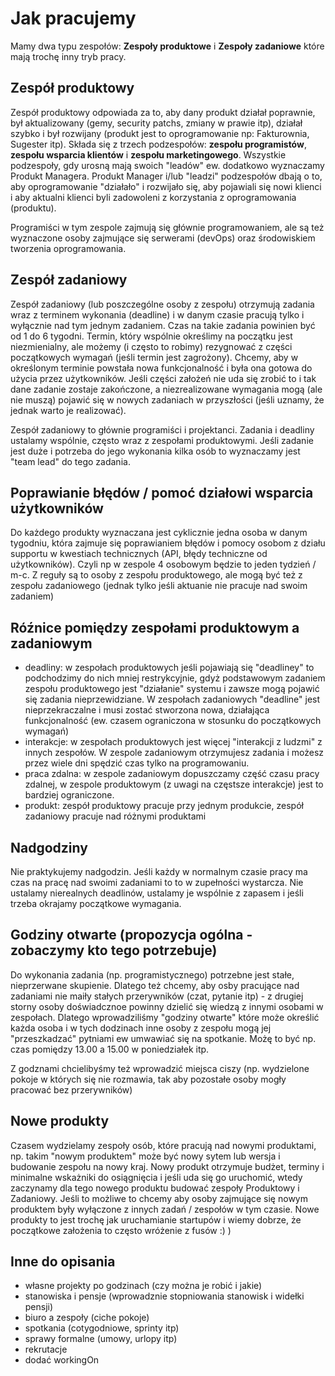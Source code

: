 # Jak pracujemy

Mamy dwa typu zespołów: **Zespoły produktowe** i **Zespoły zadaniowe** które mają trochę inny tryb pracy.

## Zespół produktowy 

Zespół produktowy odpowiada za to, aby dany produkt działał poprawnie, był aktualizowany (gemy, security patchs, zmiany w prawie itp), działał szybko i był rozwijany (produkt jest to oprogramowanie np: Fakturownia, Sugester itp). 
Składa się z trzech podzespołów: **zespołu programistów**, 
**zespołu wsparcia klientów** i **zespołu marketingowego**. Wszystkie podzespoły, gdy urosną mają swoich "leadów" ew. dodatkowo wyznaczamy Produkt Managera. Produkt Manager i/lub "leadzi" podzespołów dbają o to, aby oprogramowanie "działało" i rozwijało się, aby pojawiali się nowi klienci i aby aktualni klienci byli zadowoleni z korzystania z oprogramowania (produktu). 

Programiści w tym zespole zajmują się głównie programowaniem, ale są też wyznaczone osoby zajmujące się serwerami (devOps) oraz środowiskiem tworzenia oprogramowania.

## Zespół zadaniowy

Zespół zadaniowy (lub poszczególne osoby z zespołu) otrzymują zadania wraz z terminem wykonania (deadline) i w danym czasie pracują tylko i wyłącznie nad tym jednym zadaniem. Czas na takie zadania powinien być od 1 do 6 tygodni. Termin, który wspólnie określimy na początku jest niezmienialny, ale możemy (i często to robimy) rezygnować z części początkowych wymagań (jeśli termin jest zagrożony). Chcemy, aby w określonym terminie powstała nowa funkcjonalność i była ona gotowa do użycia przez użytkowników. Jeśli części założeń nie uda się zrobić to i tak dane zadanie zostaje zakończone, a niezrealizowane wymagania mogą (ale nie muszą) pojawić się w nowych zadaniach w przyszłości (jeśli uznamy, że jednak warto je realizować).

Zespół zadaniowy to głównie programiści i projektanci. Zadania i deadliny ustalamy wspólnie, często wraz z zespołami produktowymi. Jeśli zadanie jest duże i potrzeba do jego wykonania kilka osób to wyznaczamy jest "team lead" do tego zadania.

## Poprawianie błędów / pomoć działowi wsparcia użytkowników
Do każdego produkty wyznaczana jest cyklicznie jedna osoba w danym tygodniu, która zajmuje się poprawianiem błędów i pomocy osobom z działu supportu w kwestiach technicznych (API, błędy techniczne od użytkowników). Czyli np w zespole 4 osobowym będzie to jeden tydzień / m-c. Z reguły są to osoby z zespołu produktowego, ale mogą być też z zespołu zadaniowego (jednak tylko jeśli aktuanie nie pracuje nad swoim zadaniem)

## Róźnice pomiędzy zespołami produktowym a zadaniowym
* deadliny: w zespołach produktowych jeśli pojawiają się "deadliney" to podchodzimy do nich mniej restrykcyjnie, gdyż podstawowym zadaniem zespołu produktowego jest "działanie" systemu i zawsze mogą pojawić się zadania nieprzewidziane. W zespołach zadaniowych "deadline" jest nieprzekraczalne i musi zostać stworzona nowa, działająca funkcjonalność (ew. czasem ograniczona w stosunku do początkowych wymagań)
* interakcje: w zespołach produktowych jest więcej "interakcji z ludzmi" z innych zespołów. W zespole zadaniowym otrzymujesz zadania i możesz przez wiele dni spędzić czas tylko na programowaniu.
* praca zdalna: w zespole zadaniowym dopuszczamy część czasu pracy zdalnej, w zespole produktowym (z uwagi na częstsze interakcje) jest to bardziej ograniczone.
* produkt: zespół produktowy pracuje przy jednym produkcie, zespół zadaniowy pracuje nad różnymi produktami

## Nadgodziny
Nie praktykujemy nadgodzin. Jeśli każdy w normalnym czasie pracy ma czas na pracę nad swoimi zadaniami to to w zupełności wystarcza. Nie ustalamy nierealnych deadlinów, ustalamy je wspólnie z zapasem i jeśli trzeba okrajamy początkowe wymagania.

## Godziny otwarte (propozycja ogólna - zobaczymy kto tego potrzebuje)
Do wykonania zadania (np. programistycznego) potrzebne jest stałe, nieprzerwane skupienie. Dlatego też chcemy, aby osby pracujące nad zadaniami nie maiły stałych przerywników (czat, pytanie itp) - z drugiej storny osoby doświadcznoe powinny dzielić się wiedzą z innymi osobami w zespołach. Dlatego wprowadziliśmy "godziny otwarte" które może określić każda osoba i w tych dodzinach inne osoby z zespołu mogą jej "przeszkadzać" pytniami ew umwawiać się na spotkanie. Możę to być np. czas pomiędzy 13.00 a 15.00 w poniedziałek itp. 

Z godznami chcielibyśmy też wprowadzić miejsca ciszy (np. wydzielone pokoje w których się nie rozmawia, tak aby pozostałe osoby mogły pracować bez przerywników)

## Nowe produkty
Czasem wydzielamy zespoły osób, które pracują nad nowymi produktami, np. takim "nowym produktem" może być nowy sytem lub wersja i budowanie zespołu na nowy kraj. Nowy produkt otrzymuje budżet, terminy i minimalne wskażniki do osiągnięcia i jeśli uda się go uruchomić, wtedy zaczynamy dla tego nowego produktu budować zespoły Produktowy i Zadaniowy. Jeśli to możliwe to chcemy aby osoby zajmujące się nowym produktem były wyłączone z innych zadań / zespołów w tym czasie. Nowe produkty to jest trochę jak uruchamianie startupów i wiemy dobrze, że początkowe założenia to często wróżenie z fusów :) )


## Inne do opisania
* własne projekty po godzinach (czy można je robić i jakie)
* stanowiska i pensje (wprowadznie stopniowania stanowisk i widełki pensji)
* biuro a zespoły (ciche pokoje)
* spotkania (cotygodniowe, sprinty itp)
* sprawy formalne (umowy, urlopy itp)
* rekrutacje
* dodać workingOn 
